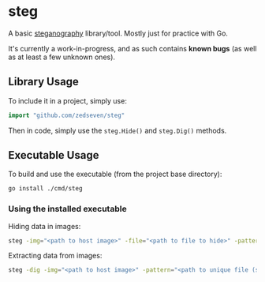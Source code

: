 # steg
A basic [steganography](https://en.wikipedia.org/wiki/Steganography) library/tool. Mostly just for practice with Go.

It's currently a work-in-progress, and as such contains **known bugs** (as well as at least a few unknown ones).

## Library Usage
To include it in a project, simply use:
```go
import "github.com/zedseven/steg"
```

Then in code, simply use the `steg.Hide()` and `steg.Dig()` methods.

## Executable Usage

To build and use the executable (from the project base directory):

```bash
go install ./cmd/steg
```

### Using the installed executable

Hiding data in images:

```bash
steg -img="<path to host image>" -file="<path to file to hide>" -pattern="<path to unique file>" -out="<path to output file to>"
```

Extracting data from images:

```bash
steg -dig -img="<path to host image>" -pattern="<path to unique file (same as used when hiding)>" -out="<path to output file to>"
```
